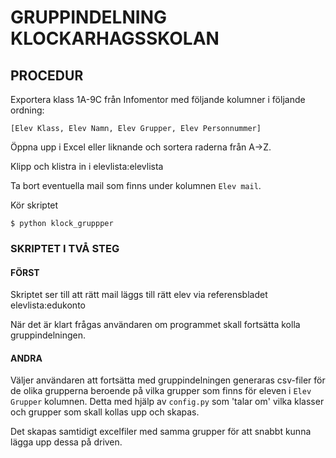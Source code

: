 # GRUPPINDELNING KLOCKARHAGSSKOLAN

## PROCEDUR
Exportera klass 1A-9C från Infomentor med följande kolumner i följande ordning:

```[Elev Klass, Elev Namn, Elev Grupper, Elev Personnummer]```

Öppna upp i Excel eller liknande och sortera raderna från A->Z.

Klipp och klistra in i elevlista:elevlista

Ta bort eventuella mail som finns under kolumnen ```Elev mail```.

Kör skriptet

```$ python klock_gruppper```

### SKRIPTET I TVÅ STEG

#### FÖRST
Skriptet ser till att rätt mail läggs till rätt elev via referensbladet elevlista:edukonto

När det är klart frågas användaren om programmet skall fortsätta kolla gruppindelningen.

#### ANDRA
Väljer användaren att fortsätta med gruppindelningen generaras csv-filer för de olika grupperna beroende på vilka grupper som finns för eleven i ```Elev Grupper``` kolumnen. Detta med hjälp av ```config.py``` som 'talar om' vilka klasser och grupper som skall kollas upp och skapas.

Det skapas samtidigt excelfiler med samma grupper för att snabbt kunna lägga upp dessa på driven.
